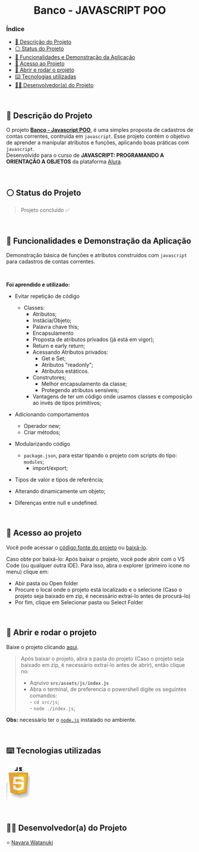 <h1 align="center">
  Banco - JAVASCRIPT POO
</h1>

### Índice

* [:pencil: Descrição do Projeto](#pencil-descrição-do-projeto)
* [:white_circle: Status do Projeto](#white_circle-status-do-projeto)
* [:hammer: Funcionalidades e Demonstração da Aplicação](#hammer-funcionalidades-e-demonstração-da-aplicação)
* [:open_file_folder: Acesso ao Projeto](#open_file_folder-acesso-ao-projeto)
* [:rocket: Abrir e rodar o projeto](#rocket-abrir-e-rodar-o-projeto)
* [:keyboard: Tecnologias utilizadas](#keyboard-tecnologias-utilizadas)
* [:woman_technologist: Desenvolvedor(a) do Projeto](#woman_technologist-desenvolvedora-do-projeto)

</br>

## :pencil: Descrição do Projeto
O projeto **[Banco - Javascript POO](https://nayarawatanuki.github.io/javascript-oop__bank/)**, é uma simples proposta de cadastros de contas correntes, contruída em `javascript`. 
Esse projeto contém o objetivo de aprender a manipular atributos e funções, aplicando boas práticas com `javascript`. 
</br>Desenvolvido para o curso de **JAVASCRIPT: PROGRAMANDO A ORIENTAÇÃO A OBJETOS** da plataforma [Alura](https://www.alura.com.br/).

</br>

## :white_circle: Status do Projeto
> Projeto concluído :white_check_mark:

</br>

## :hammer: Funcionalidades e Demonstração da Aplicação
Demonstração básica de funções e atributos construídos com `javascript` para cadastros de contas correntes.

</br>

**Foi aprendido e utilizado:** 

  - Evitar repetição de código
    - Classes:
      - Atributos;
      - Instâcia/Objeto;
      - Palavra chave this;
      - Encapsulamento
      - Proposta de atributos privados (já está em vigor);
      - Return e early return;
      - Acessando Atributos privados:
        - Get e Set;
        - Atributos "readonly";
        - Atributos estáticos.
      - Construtores;
        - Melhor encapsulamento da classe;
        - Protegendo atributos sensíveis;
      - Vantagens de ter um código onde usamos classes e composição ao invés de tipos primitivos;
      
   - Adicionando comportamentos
     - Operador new;
     - Criar métodos;
   
   - Modularizando código
     - `package.json`, para estar tipando o projeto com scripts do tipo: `modules`;
        - import/export;
  
  - Tipos de valor e tipos de referência;
  - Alterando dinamicamente um objeto;
  - Diferenças entre null e undefined.

</br>

## :open_file_folder: Acesso ao projeto
Você pode acessar o [código fonte do projeto](https://github.com/nayarawatanuki/javascript-oop__bank) ou [baixá-lo](https://github.com/nayarawatanuki/javascript-oop__bank/archive/refs/heads/main.zip).

Caso obte por baixá-lo: 
Após baixar o projeto, você pode abrir com o VS Code (ou qualquer outra IDE). Para isso, abra o explorer (primeiro icone no menu) clique em:
- Abir pasta ou Open folder
- Procure o local onde o projeto está localizado e o selecione (Caso o projeto seja baixado em zip, é necessário extraí-lo antes de procurá-lo)
- Por fim, clique em Selecionar pasta ou Select Folder

</br>

## :rocket: Abrir e rodar o projeto
Baixe o projeto clicando [aqui](https://github.com/nayarawatanuki/javascript-oop__bank/archive/refs/heads/main.zip).

> Após baixar o projeto, abra a pasta do projeto (Caso o projeto seja baixado em zip, é necessário extraí-lo antes de abrir), então clique no:
> - Aqruivo **``src/assets/js/index.js``**
> - Abra o terminal, de preferencia o powershell digite os seguintes comandos: </br>
    - `cd src/js`; </br>
    - `node ./index.js`;
    
**Obs:** necessário ter o [`node.js`](https://nodejs.org/) instalado no ambiente.

</br>

## :keyboard: Tecnologias utilizadas
![JS](https://raw.githubusercontent.com/nayarawatanuki/javascript-oop__bank/main/src/assets/img/readme/js.PNG)</br>

</br>

## :woman_technologist: Desenvolvedor(a) do Projeto
:star: [Nayara Watanuki](https://github.com/nayarawatanuki)
